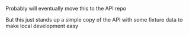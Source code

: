 Probably will eventually move this to the API repo

But this just stands up a simple copy of the API with some fixture data to make local development easy
